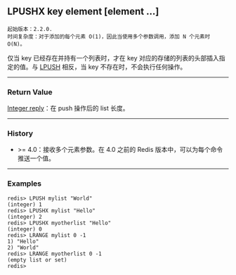 ## LPUSHX key element [element ...]

    起始版本：2.2.0.
    时间复杂度：对于添加的每个元素 O(1)，因此当使用多个参数调用，添加 N 个元素时 O(N)。

仅当 key 已经存在并持有一个列表时，才在 key 对应的存储的列表的头部插入指定的值。与 [LPUSH](lpush.md) 相反，当 key 不存在时，不会执行任何操作。

---

### Return Value

[Integer reply](../topics/protocol.md#resp-integers)：在 push 操作后的 list 长度。

---

### History

- &gt;= 4.0：接收多个元素参数。在 4.0 之前的 Redis 版本中，可以为每个命令推送一个值。

---

### Examples

```
redis> LPUSH mylist "World"
(integer) 1
redis> LPUSHX mylist "Hello"
(integer) 2
redis> LPUSHX myotherlist "Hello"
(integer) 0
redis> LRANGE mylist 0 -1
1) "Hello"
2) "World"
redis> LRANGE myotherlist 0 -1
(empty list or set)
redis> 
```